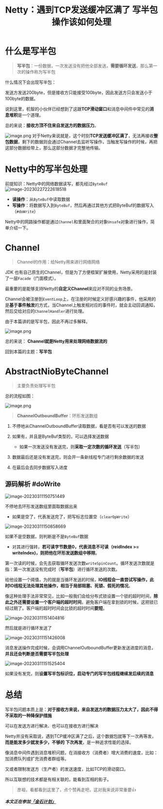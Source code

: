 ﻿---
title: Netty：遇到TCP发送缓冲区满了 写半包操作该如何处理
categories: Netty
tags:
  - IO
  - Netty
cover: >-
  https://hmf-typora-images.oss-cn-guangzhou.aliyuncs.com/images/202307091602399.png
abbrlink: 49726
---




# 什么是写半包

> **写半包**：一份数据，一次发送没有把他全部发送，**需要循环发送**，那么第一次的操作称为写半包

什么情况下会出现写半包：

发送方发送200byte，但是接收方只能接受100byte，因此发送方只会发送小于100byte的数据。

说到这里，机智的小伙伴已经想到了这跟**TCP滑动窗口**和消息中间件中常见的**消息堆积**是一个道理。

总的来说：**接收方顶不住来自发送方的数据压力**。


![image.png](https://p3-juejin.byteimg.com/tos-cn-i-k3u1fbpfcp/9a12eef23e8a42f197353c582e9f8a3b~tplv-k3u1fbpfcp-watermark.image?)
对于Netty来说就是，这个时刻**TCP发送缓冲区满了**，无法再接收**整包数据**，剩下的数据则会通过Channel去监听写操作，当触发写操作的时候，再把这部分数据给带上，那么这部分数据才完整地传输。


# Netty中的写半包处理

前提知识：Netty中的网络数据读写，都先经过`ByteBuf`
![image-20230227222618518](https://p3-juejin.byteimg.com/tos-cn-i-k3u1fbpfcp/084a4472e5b8497a8b8b2ad60105b30f~tplv-k3u1fbpfcp-zoom-1.image)
- **读操作**：从`ByteBuf`中读取数据
- **写操作**：将数据写入到`ByteBuf`，然后再通过其他方式把ByteBuf的数据写入（`#doWrite`）

Netty中的网路操作都是通过`Channel`和里面聚合的对象`Unsafe`对象进行操作，简单介绍一下。


# Channel
> Channel的作用：给Netty用来进行网络网络

JDK 也有自己原生的Channel，但是为了方便框架扩展使用，Netty采用的是封装了一层`Facade`（门面模式）。

最重要的是能够支持Netty的**自定义Channel**来应对不同的业务场景。

Channel会被注册到`EventLoop`上，在注册的时候定义好感兴趣的事件，他采用的是**基于事件触发**的方式，当Channel上触发相对应的事件时，就会主动回调通知，然后交给对应的`ChannelHandler`进行处理。

由于本篇讲的是写半包，因此不再过多解释。

![image.png](https://p1-juejin.byteimg.com/tos-cn-i-k3u1fbpfcp/bee9a52f4bb043c09ccb94244762efb3~tplv-k3u1fbpfcp-watermark.image?)

总的来说：
**Channel就是Netty用来处理网络数据流的**

回到本篇的主题：**写半包**

# AbstractNioByteChannel
> 主要负责处理写半包

总的流程如图：

![image.png](https://p1-juejin.byteimg.com/tos-cn-i-k3u1fbpfcp/15837f5b11494f618f04085b5958f133~tplv-k3u1fbpfcp-watermark.image?)

> **ChannelOutboundBuffer**：环形发送数组

1. 不停地从ChannelOutboundBuffer读取数据，看是否有可以发送的数据
2. 如果有，并且是ByteBuf类型的，可以选择发送数据
   - 如果一次发送没有发送完，则**采取一定次数的循环发送**（写半包）

3. 数据最后还是没有发送完，则会开一条新线程专门进行剩余数据的发送
4. 在最后会去同步数据写入进度


## 源码解析 #doWrite

![image-20230311150751449](https://p3-juejin.byteimg.com/tos-cn-i-k3u1fbpfcp/e9864635b4884e2fb3d63d9304e05bcd~tplv-k3u1fbpfcp-zoom-1.image)

不停地去环形发送数组里面取数据出来

-   如果是空了，代表发送完了，把写标志位置空（`clearOpWrite`）


![image-20230311150858669](https://p3-juejin.byteimg.com/tos-cn-i-k3u1fbpfcp/c7eb703b2a114c758d5bfbe124787af9~tplv-k3u1fbpfcp-zoom-1.image)


如果不是空数据，则判断是不是`ByteBuf`数据

-   对其进行强转，**若可读字节数是0，代表消息不可读（reidIndex >= writeIndex)，则把他在环形发送数组中移除**。



第一次读的时候，会先去获取循环发送次数`writeSpinCount`。循环发送次数就是指：第一次发送没有完成时（**写半包**）进行循环发送的次数。

给他设置一个阈值，为的就是当循环发送的时候，**IO线程会一直尝试写操作，此时IO线程无法处理其他操作，相当于局部阻塞、死锁、假死的情况**。

像这种处理手法非常常见，比如一般我们会给分布式锁设置一个锁的超时时间，**除此之外还需要设置一个客户端的超时时间**，避免客户端在拿到锁的时候，这把锁已经过期了。客户端的超时时间会比锁的超时时间**要短**。

![image-20230311151404816](https://p3-juejin.byteimg.com/tos-cn-i-k3u1fbpfcp/460ff154b0b34ba5b803007d3f8cc88c~tplv-k3u1fbpfcp-zoom-1.image)

然后就是进行循环发送了

![image-20230311151426008](https://p3-juejin.byteimg.com/tos-cn-i-k3u1fbpfcp/d4e861e1c1624ea292debcde58c4349a~tplv-k3u1fbpfcp-zoom-1.image)

消息发送操作完成时候，会调用ChannelOutboundBuffer更新发送进度的消息，**并且还会判断是否需要写半包处理**

![image-20230311151525404](https://p3-juejin.byteimg.com/tos-cn-i-k3u1fbpfcp/39dfd72f8e134632811355f38a15f9d2~tplv-k3u1fbpfcp-zoom-1.image)

如果没有发完，则**设置写半包标识位，启动专门的写半包线程继续发后续的消息**

# 总结

写半包问题本质上是：**对于接收方来说，来自发送方的数据压力太大了，因此不得不采取的一种降保护措施**

可以在发送方进行解决、也可以在接收方进行解决

Netty并没有采取说，遇到TCP缓冲区满了之后，这个数据包就等下一次再等发，**而是能发多少就发多少，不够的
下次再发**，是一种追求性能的选择。

像消息中间件遇到消息堆积问题，在消接收方（消费者）增大消费的速度，比如：加消费队列或扩充消费者群组等。

又或者限制发送方（生产者）的发送速度，比如TCP的滑动窗口。

所以互联想的技术都是有相关联的，能看到互相的影子。

> 彦祖，看都看到这里了，点个赞再走吧，这对我来说非常重要👍

***本文正在参加[「金石计划」](https://juejin.cn/post/7207698564641996856/ "https://juejin.cn/post/7207698564641996856/")***
